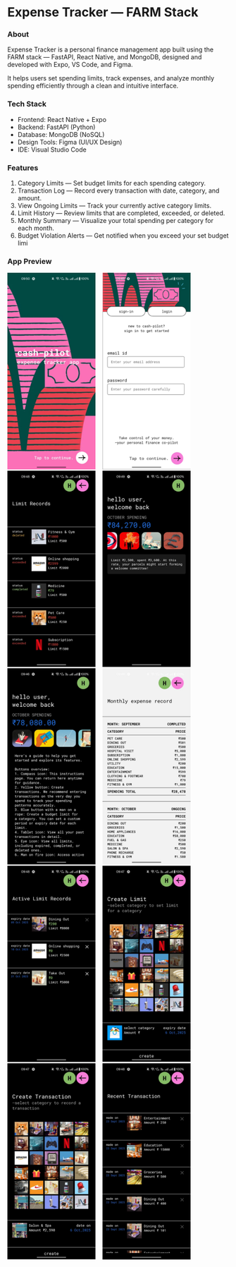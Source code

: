 # Expense Tracker — FARM Stack
### About
Expense Tracker is a personal finance management app built using the FARM stack — FastAPI, React Native, and MongoDB, designed and developed with Expo, VS Code, and Figma.

It helps users set spending limits, track expenses, and analyze monthly spending efficiently through a clean and intuitive interface.

### Tech Stack
  * Frontend: React Native + Expo
  * Backend: FastAPI (Python)
  * Database: MongoDB (NoSQL)
  * Design Tools: Figma (UI/UX Design)
  * IDE: Visual Studio Code

### Features
1. Category Limits — Set budget limits for each spending category.
2. Transaction Log — Record every transaction with date, category, and amount.
3. View Ongoing Limits — Track your currently active category limits.
4. Limit History — Review limits that are completed, exceeded, or deleted.
5. Monthly Summary — Visualize your total spending per category for each month.
6. Budget Violation Alerts — Get notified when you exceed your set budget limi

### App Preview
<p alig="center">
 <img src="preview/app.jpg" alt="App Screen" width="200"/>
 &nbsp;&nbsp;
  <img src="preview/authentication-screen.jpg" alt="App Screen" width="200"/>
 &nbsp;&nbsp;
  <img src="preview/budget-records-screen.jpg" alt="App Screen" width="200"/>
 &nbsp;&nbsp;
  <img src="preview/budget-violation-remainder-screen.jpg" alt="App Screen" width="200"/>
 &nbsp;&nbsp;
  <img src="preview/main-screen.jpg" alt="App Screen" width="200"/>
 &nbsp;&nbsp;
  <img src="preview/monthly-summary-screen.jpg" alt="App Screen" width="200"/>
 &nbsp;&nbsp;
  <img src="preview/ongoing-budget-screen.jpg" alt="App Screen" width="200"/>
 &nbsp;&nbsp;
  <img src="preview/set-budget-screen.jpg" alt="App Screen" width="200"/>
 &nbsp;&nbsp;
  <img src="preview/transaction-entry-screen.jpg" alt="App Screen" width="200"/>
 &nbsp;&nbsp;
  <img src="preview/transaction-record-screen.jpg" alt="App Screen" width="200"/>
 &nbsp;&nbsp;
</p>
